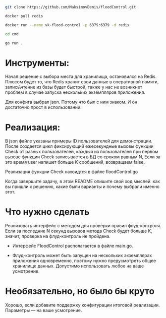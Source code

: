 ```bash   
git clone https://github.com/MaksimovDenis/floodControl.git
```
```bash    
docker pull redis
```
```bash      
docker run --name vk-flood-control -p 6379:6379 -d redis
```
```bash    
cd cmd
```
```bash    
go run .
``` 

# Инструменты:

Начал решение с выбора места для хранилища, остановился на Redis. Плюсом будет то, что Redis хранит свои данные в оперативной памяти, запись\чтение из базы будет быстрой, также у нас не возникнет проблем в случае запуска нескольких экземпляров приложения.

Для конфига выбрал json. Потому что был с ним знаком. И он достаточно прост в использовании.

# Реализация:

В json файле указаны примеры ID пользователей для демонстрации. После создается цикл фиксирующий ежесекундные вызовы функции Check от разных пользователей, каждый из пользователей при первом вызове функции Check записывается в БД со сроком равным N, Если за это время user напишет больше K сообщений, возвращаем false.

Реализация функции Check нахоидтся в файле floodControl.go





Когда завершите задачу, в этом README опишите свой ход мыслей: как вы пришли к решению, какие были варианты и почему выбрали именно этот.

# Что нужно сделать

Реализовать интерфейс с методом для проверки правил флуд-контроля. Если за последние N секунд вызовов метода Check будет больше K, значит, проверка на флуд-контроль не пройдена.

- Интерфейс FloodControl располагается в файле main.go.

- Флуд-контроль может быть запущен на нескольких экземплярах приложения одновременно, поэтому нужно предусмотреть общее хранилище данных. Допустимо использовать любое на ваше усмотрение.

# Необязательно, но было бы круто

Хорошо, если добавите поддержку конфигурации итоговой реализации. Параметры — на ваше усмотрение.
